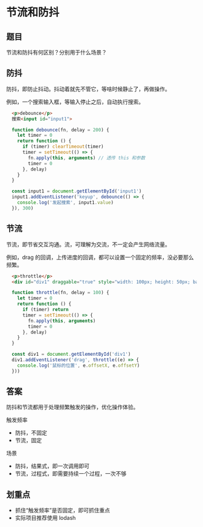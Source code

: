 # 节流和防抖

## 题目

节流和防抖有何区别？分别用于什么场景？

## 防抖

防抖，即防止抖动。抖动着就先不管它，等啥时候静止了，再做操作。

例如，一个搜索输入框，等输入停止之后，自动执行搜索。

```html
  <p>debounce</p>
  搜索<input id="input1">
```

```javascript
  function debounce(fn, delay = 200) {
    let timer = 0
    return function () {
      if (timer) clearTimeout(timer)
      timer = setTimeout(() => {
        fn.apply(this, arguments) // 透传 this 和参数
        timer = 0
      }, delay)
    }
  }

  const input1 = document.getElementById('input1')
  input1.addEventListener('keyup', debounce(() => {
    console.log('发起搜索', input1.value)
  }), 300)
```

## 节流

节流，即节省交互沟通。流，可理解为交流，不一定会产生网络流量。

例如，drag 的回调，上传进度的回调，都可以设置一个固定的频率，没必要那么频繁。

```html
  <p>throttle</p>
  <div id="div1" draggable="true" style="width: 100px; height: 50px; background-color: #ccc; padding: 10px;">可拖拽</div>
```

```javascript
  function throttle(fn, delay = 100) {
    let timer = 0
    return function () {
      if (timer) return
      timer = setTimeout(() => {
        fn.apply(this, arguments)
        timer = 0
      }, delay)
    }
  }

  const div1 = document.getElementById('div1')
  div1.addEventListener('drag', throttle((e) => {
    console.log('鼠标的位置', e.offsetX, e.offsetY)
  }))
```

## 答案

防抖和节流都用于处理频繁触发的操作，优化操作体验。

触发频率
- 防抖，不固定
- 节流，固定

场景
- 防抖，结果式，即一次调用即可
- 节流，过程式，即需要持续一个过程，一次不够

## 划重点

- 抓住“触发频率”是否固定，即可抓住重点
- 实际项目推荐使用 lodash
